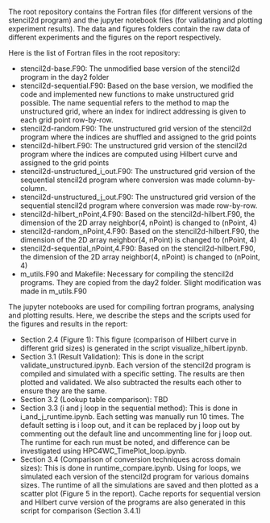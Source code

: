 The root repository contains the Fortran files (for different versions of the stencil2d program) and the jupyter notebook files (for validating and plotting experiment results). The data and figures folders contain the raw data of different experiments and the figures on the report respectively. 

Here is the list of Fortran files in the root repository:
* stencil2d-base.F90: The unmodified base version of the stencil2d program in the day2 folder
* stencil2d-sequential.F90: Based on the base version, we modified the code and implemented new functions to make unstructured grid possible. The name sequential refers to the method to map the unstructured grid, where an index for indirect addressing is given to each grid point row-by-row.
* stencil2d-random.F90: The unstructured grid version of the stencil2d program where the indices are shuffled and assigned to the grid points
* stencil2d-hilbert.F90: The unstructured grid version of the stencil2d program where the indices are computed using Hilbert curve and assigned to the grid points
* stencil2d-unstructured_i_out.F90: The unstructured grid version of the sequential stencil2d program where conversion was made column-by-column.
* stencil2d-unstructured_j_out.F90: The unstructured grid version of the sequential stencil2d program where conversion was made row-by-row.
* stencil2d-hilbert_nPoint,4.F90: Based on the stencil2d-hilbert.F90, the dimension of the 2D array neighbor(4, nPoint) is changed to (nPoint, 4)
* stencil2d-random_nPoint,4.F90: Based on the stencil2d-hilbert.F90, the dimension of the 2D array neighbor(4, nPoint) is changed to (nPoint, 4)
* stencil2d-sequential_nPoint,4.F90: Based on the stencil2d-hilbert.F90, the dimension of the 2D array neighbor(4, nPoint) is changed to (nPoint, 4)
* m_utils.F90 and Makefile: Necessary for compiling the stencil2d programs. They are copied from the day2 folder. Slight modification was made in m_utils.F90

The jupyter notebooks are used for compiling fortran programs, analysing and plotting results. Here, we describe the steps and the scripts used for the figures and results in the report: 
* Section 2.4 (Figure 1): This figure (comparison of Hilbert curve in different grid sizes) is generated in the script visualize_hilbert.ipynb.
* Section 3.1 (Result Validation): This is done in the script validate_unstructured.ipynb. Each version of the stencil2d program is compiled and simulated with a specific setting. The results are then plotted and validated. We also subtracted the results each other to ensure they are the same.
* Section 3.2 (Lookup table comparison): TBD
* Section 3.3 (i and j loop in the sequential method): This is done in i_and_j_runtime.ipynb. Each setting was manually run 10 times. The default setting is i loop out, and it can be replaced by j loop out by commenting out the default line and uncommenting line for j loop out. The runtime for each run must be noted, and difference can be investigated using HPC4WC_TimePlot_loop.ipynb.
* Section 3.4 (Comparison of conversion techniques across domain sizes): This is done in runtime_compare.ipynb. Using for loops, we simulated each version of the stencil2d program for various domains sizes. The runtime of all the simulations are saved and then plotted as a scatter plot (Figure 5 in the report). Cache reports for sequential version and Hilbert curve version of the programs are also generated in this script for comparison (Section 3.4.1) 
